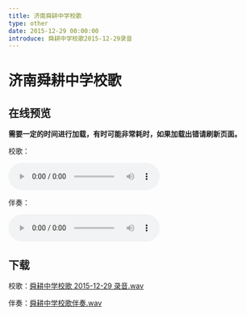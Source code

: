 ```yaml
---
title: 济南舜耕中学校歌
type: other
date: 2015-12-29 00:00:00
introduce: 舜耕中学校歌2015-12-29录音
---
```


# 济南舜耕中学校歌

## 在线预览

**需要一定的时间进行加载，有时可能非常耗时，如果加载出错请刷新页面。**

校歌：

<audio src="舜耕中学校歌2015-12-29录音.wav" preload="auto" controls></audio>

伴奏：

<audio src="舜耕中学校歌伴奏.wav" preload="auto" controls></audio>

## 下载

校歌：[舜耕中学校歌 2015-12-29 录音.wav](舜耕中学校歌2015-12-29录音.wav)

伴奏：[舜耕中学校歌伴奏.wav](舜耕中学校歌伴奏.wav)
